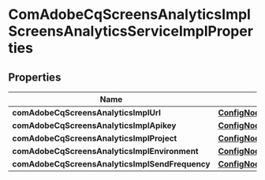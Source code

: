 

# ComAdobeCqScreensAnalyticsImplScreensAnalyticsServiceImplProperties

## Properties

Name | Type | Description | Notes
------------ | ------------- | ------------- | -------------
**comAdobeCqScreensAnalyticsImplUrl** | [**ConfigNodePropertyString**](ConfigNodePropertyString.md) |  |  [optional]
**comAdobeCqScreensAnalyticsImplApikey** | [**ConfigNodePropertyString**](ConfigNodePropertyString.md) |  |  [optional]
**comAdobeCqScreensAnalyticsImplProject** | [**ConfigNodePropertyString**](ConfigNodePropertyString.md) |  |  [optional]
**comAdobeCqScreensAnalyticsImplEnvironment** | [**ConfigNodePropertyDropDown**](ConfigNodePropertyDropDown.md) |  |  [optional]
**comAdobeCqScreensAnalyticsImplSendFrequency** | [**ConfigNodePropertyInteger**](ConfigNodePropertyInteger.md) |  |  [optional]




